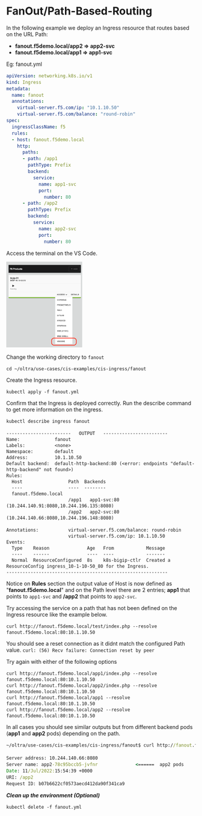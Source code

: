 # FanOut/Path-Based-Routing
In the following example we deploy an Ingress resource that routes based on the URL Path:

- **fanout.f5demo.local/__app2__ => app2-svc**
- **fanout.f5demo.local/__app1__ => app1-svc**


Eg: fanout.yml
```yml
apiVersion: networking.k8s.io/v1
kind: Ingress
metadata:
  name: fanout
  annotations:
    virtual-server.f5.com/ip: "10.1.10.50"
    virtual-server.f5.com/balance: "round-robin"
spec:
  ingressClassName: f5
  rules:
  - host: fanout.f5demo.local
    http:
      paths:
      - path: /app1
        pathType: Prefix
        backend:
          service:
            name: app1-svc
            port:
              number: 80
      - path: /app2
        pathType: Prefix
        backend:
          service:
            name: app2-svc
            port:
              number: 80
```

Access the terminal on the VS Code.

<img src="https://raw.githubusercontent.com/F5EMEA/oltra/main/vscode.png" style="width:40%">

Change the working directory to `fanout`
```
cd ~/oltra/use-cases/cis-examples/cis-ingress/fanout
```

Create the Ingress resource.
```
kubectl apply -f fanout.yml
```

Confirm that the Ingress is deployed correctly. Run the describe command to get more information on the ingress.
```
kubectl describe ingress fanout

------------------------   OUTPUT   ------------------------
Name:             fanout
Labels:           <none>
Namespace:        default
Address:          10.1.10.50
Default backend:  default-http-backend:80 (<error: endpoints "default-http-backend" not found>)
Rules:
  Host                 Path  Backends
  ----                 ----  --------
  fanout.f5demo.local  
                       /app1   app1-svc:80 (10.244.140.91:8080,10.244.196.135:8080)
                       /app2   app2-svc:80 (10.244.140.66:8080,10.244.196.148:8080)

Annotations:           virtual-server.f5.com/balance: round-robin
                       virtual-server.f5.com/ip: 10.1.10.50
Events:
  Type    Reason              Age   From            Message
  ----    ------              ----  ----            -------
  Normal  ResourceConfigured  8s    k8s-bigip-ctlr  Created a ResourceConfig ingress_10-1-10-50_80 for the Ingress.
------------------------------------------------------------
```

Notice on **Rules** section the output value of Host is now defined as "**fanout.f5demo.local**" and on the Path level there are 2 entries; __app1__ that points to `app1-svc` and __/app2__ that points to `app2-svc`.

Try accessing the service on a path that has not been defined on the Ingress resource like the example below.

```
curl http://fanout.f5demo.local/test/index.php --resolve fanout.f5demo.local:80:10.1.10.50
```
You should see a reset connection as it didnt match the configured Path value.
`curl: (56) Recv failure: Connection reset by peer`


Try again with either of the following options
```
curl http://fanout.f5demo.local/app1/index.php --resolve fanout.f5demo.local:80:10.1.10.50
curl http://fanout.f5demo.local/app2/index.php --resolve fanout.f5demo.local:80:10.1.10.50
curl http://fanout.f5demo.local/app1 --resolve fanout.f5demo.local:80:10.1.10.50
curl http://fanout.f5demo.local/app2 --resolve fanout.f5demo.local:80:10.1.10.50
```

In all cases you should see similar outputs but from different backend pods (__app1__ and __app2__ pods) depending on the path.

```cmd
~/oltra/use-cases/cis-examples/cis-ingress/fanout$ curl http://fanout.f5demo.local/app2 --resolve fanout.f5demo.local:80:10.1.10.50

Server address: 10.244.140.66:8080
Server name: app2-78c95bccb5-jvfnr              <======  app2 pods
Date: 11/Jul/2022:15:54:39 +0000
URI: /app2      
Request ID: b07b6622cf0573aecd412da90f341ca9
```

***Clean up the environment (Optional)***
```
kubectl delete -f fanout.yml
```
